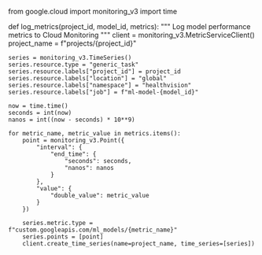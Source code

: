 from google.cloud import monitoring_v3
import time

def log_metrics(project_id, model_id, metrics):
    """
    Log model performance metrics to Cloud Monitoring
    """
    client = monitoring_v3.MetricServiceClient()
    project_name = f"projects/{project_id}"
    
    series = monitoring_v3.TimeSeries()
    series.resource.type = "generic_task"
    series.resource.labels["project_id"] = project_id
    series.resource.labels["location"] = "global"
    series.resource.labels["namespace"] = "healthvision"
    series.resource.labels["job"] = f"ml-model-{model_id}"
    
    now = time.time()
    seconds = int(now)
    nanos = int((now - seconds) * 10**9)
    
    for metric_name, metric_value in metrics.items():
        point = monitoring_v3.Point({
            "interval": {
                "end_time": {
                    "seconds": seconds,
                    "nanos": nanos
                }
            },
            "value": {
                "double_value": metric_value
            }
        })
        
        series.metric.type = f"custom.googleapis.com/ml_models/{metric_name}"
        series.points = [point]
        client.create_time_series(name=project_name, time_series=[series])